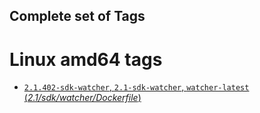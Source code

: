 ## Complete set of Tags

# Linux amd64 tags

- [`2.1.402-sdk-watcher`, `2.1-sdk-watcher`, `watcher-latest` (*2.1/sdk/watcher/Dockerfile*)](https://github.com/ValterSalvador/dotnet-docker/blob/master/2.1/sdk/watcher/Dockerfile)
